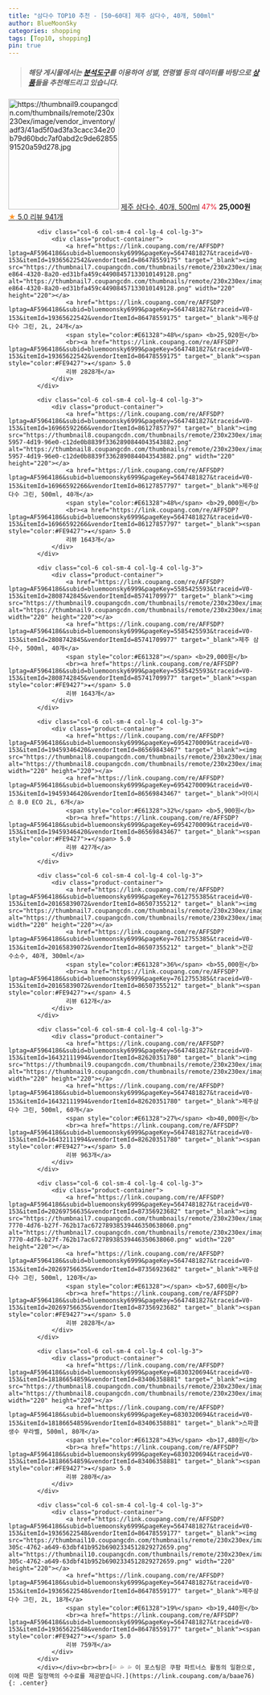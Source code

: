 ```yaml
---
title: "삼다수 TOP10 추천 - [50~60대] 제주 삼다수, 40개, 500ml"
author: BlueMoonSky
categories: shopping
tags: [Top10, shopping]
pin: true
---
```


> ##### 해당 게시물에서는 [**분석도구**](https://itemscout.io/)를 이용하여 **성별**, **연령별** 등의 데이터를 바탕으로 [**상품**](https://link.coupang.com/a/baae76)들을 추천해드리고 있습니다.
<div class="container"><div class="row">
            <div class="col-6 col-sm-4 col-lg-4 col-lg-3">
                <div class="product-container">
                    <a href="https://link.coupang.com/re/AFFSDP?lptag=AF5964186&subid=bluemoonsky6999&pageKey=7641093531&traceid=V0-153&itemId=20304003311&vendorItemId=73763116322" target="_blank"><img src="https://thumbnail9.coupangcdn.com/thumbnails/remote/230x230ex/image/vendor_inventory/adf3/41ad5f0ad3fa3cacc34e20b79d60bdc7af0abd2c9de6285591520a59d278.jpg" alt="https://thumbnail9.coupangcdn.com/thumbnails/remote/230x230ex/image/vendor_inventory/adf3/41ad5f0ad3fa3cacc34e20b79d60bdc7af0abd2c9de6285591520a59d278.jpg" width="220" height="220"></a>
                    <a href="https://link.coupang.com/re/AFFSDP?lptag=AF5964186&subid=bluemoonsky6999&pageKey=7641093531&traceid=V0-153&itemId=20304003311&vendorItemId=73763116322" target="_blank">제주 삼다수, 40개, 500ml</a>
                    <span style="color:#E61328">47%</span> <b>25,000원</b>
                    <br><a href="https://link.coupang.com/re/AFFSDP?lptag=AF5964186&subid=bluemoonsky6999&pageKey=7641093531&traceid=V0-153&itemId=20304003311&vendorItemId=73763116322" target="_blank"><span style="color:#FE9427">★</span> 5.0
                    리뷰 941개</a>
                </div>
            </div>
            
            <div class="col-6 col-sm-4 col-lg-4 col-lg-3">
                <div class="product-container">
                    <a href="https://link.coupang.com/re/AFFSDP?lptag=AF5964186&subid=bluemoonsky6999&pageKey=5647481827&traceid=V0-153&itemId=19365622542&vendorItemId=86478559175" target="_blank"><img src="https://thumbnail7.coupangcdn.com/thumbnails/remote/230x230ex/image/retail/images/3219629f-e864-4320-8a20-ed31bfa459c44908457133010149128.png" alt="https://thumbnail7.coupangcdn.com/thumbnails/remote/230x230ex/image/retail/images/3219629f-e864-4320-8a20-ed31bfa459c44908457133010149128.png" width="220" height="220"></a>
                    <a href="https://link.coupang.com/re/AFFSDP?lptag=AF5964186&subid=bluemoonsky6999&pageKey=5647481827&traceid=V0-153&itemId=19365622542&vendorItemId=86478559175" target="_blank">제주삼다수 그린, 2L, 24개</a>
                    <span style="color:#E61328">48%</span> <b>25,920원</b>
                    <br><a href="https://link.coupang.com/re/AFFSDP?lptag=AF5964186&subid=bluemoonsky6999&pageKey=5647481827&traceid=V0-153&itemId=19365622542&vendorItemId=86478559175" target="_blank"><span style="color:#FE9427">★</span> 5.0
                    리뷰 2828개</a>
                </div>
            </div>
            
            <div class="col-6 col-sm-4 col-lg-4 col-lg-3">
                <div class="product-container">
                    <a href="https://link.coupang.com/re/AFFSDP?lptag=AF5964186&subid=bluemoonsky6999&pageKey=5647481827&traceid=V0-153&itemId=16966592266&vendorItemId=86127857797" target="_blank"><img src="https://thumbnail8.coupangcdn.com/thumbnails/remote/230x230ex/image/retail/images/d233f88f-5957-4d19-96e0-c12de0b8839f3362890844043543882.png" alt="https://thumbnail8.coupangcdn.com/thumbnails/remote/230x230ex/image/retail/images/d233f88f-5957-4d19-96e0-c12de0b8839f3362890844043543882.png" width="220" height="220"></a>
                    <a href="https://link.coupang.com/re/AFFSDP?lptag=AF5964186&subid=bluemoonsky6999&pageKey=5647481827&traceid=V0-153&itemId=16966592266&vendorItemId=86127857797" target="_blank">제주삼다수 그린, 500ml, 40개</a>
                    <span style="color:#E61328">48%</span> <b>29,000원</b>
                    <br><a href="https://link.coupang.com/re/AFFSDP?lptag=AF5964186&subid=bluemoonsky6999&pageKey=5647481827&traceid=V0-153&itemId=16966592266&vendorItemId=86127857797" target="_blank"><span style="color:#FE9427">★</span> 5.0
                    리뷰 1643개</a>
                </div>
            </div>
            
            <div class="col-6 col-sm-4 col-lg-4 col-lg-3">
                <div class="product-container">
                    <a href="https://link.coupang.com/re/AFFSDP?lptag=AF5964186&subid=bluemoonsky6999&pageKey=5585425593&traceid=V0-153&itemId=2808742845&vendorItemId=85741709977" target="_blank"><img src="https://thumbnail9.coupangcdn.com/thumbnails/remote/230x230ex/image/vendor_inventory/0b5d/625dbb575796b45047bca39e40075371a56af2cdbf8770167065447fc20d.jpg" alt="https://thumbnail9.coupangcdn.com/thumbnails/remote/230x230ex/image/vendor_inventory/0b5d/625dbb575796b45047bca39e40075371a56af2cdbf8770167065447fc20d.jpg" width="220" height="220"></a>
                    <a href="https://link.coupang.com/re/AFFSDP?lptag=AF5964186&subid=bluemoonsky6999&pageKey=5585425593&traceid=V0-153&itemId=2808742845&vendorItemId=85741709977" target="_blank">제주 삼다수, 500ml, 40개</a>
                    <span style="color:#E61328"></span> <b>29,000원</b>
                    <br><a href="https://link.coupang.com/re/AFFSDP?lptag=AF5964186&subid=bluemoonsky6999&pageKey=5585425593&traceid=V0-153&itemId=2808742845&vendorItemId=85741709977" target="_blank"><span style="color:#FE9427">★</span> 5.0
                    리뷰 1643개</a>
                </div>
            </div>
            
            <div class="col-6 col-sm-4 col-lg-4 col-lg-3">
                <div class="product-container">
                    <a href="https://link.coupang.com/re/AFFSDP?lptag=AF5964186&subid=bluemoonsky6999&pageKey=6954270009&traceid=V0-153&itemId=19459346420&vendorItemId=86569843467" target="_blank"><img src="https://thumbnail8.coupangcdn.com/thumbnails/remote/230x230ex/image/vendor_inventory/193d/a20419bffc69effae4699c7606681a6706140c990d556997d8b3d2fc21a1.jpg" alt="https://thumbnail8.coupangcdn.com/thumbnails/remote/230x230ex/image/vendor_inventory/193d/a20419bffc69effae4699c7606681a6706140c990d556997d8b3d2fc21a1.jpg" width="220" height="220"></a>
                    <a href="https://link.coupang.com/re/AFFSDP?lptag=AF5964186&subid=bluemoonsky6999&pageKey=6954270009&traceid=V0-153&itemId=19459346420&vendorItemId=86569843467" target="_blank">아이시스 8.0 ECO 2L, 6개</a>
                    <span style="color:#E61328">32%</span> <b>5,900원</b>
                    <br><a href="https://link.coupang.com/re/AFFSDP?lptag=AF5964186&subid=bluemoonsky6999&pageKey=6954270009&traceid=V0-153&itemId=19459346420&vendorItemId=86569843467" target="_blank"><span style="color:#FE9427">★</span> 5.0
                    리뷰 427개</a>
                </div>
            </div>
            
            <div class="col-6 col-sm-4 col-lg-4 col-lg-3">
                <div class="product-container">
                    <a href="https://link.coupang.com/re/AFFSDP?lptag=AF5964186&subid=bluemoonsky6999&pageKey=7612755385&traceid=V0-153&itemId=20165839072&vendorItemId=86507355212" target="_blank"><img src="https://thumbnail7.coupangcdn.com/thumbnails/remote/230x230ex/image/vendor_inventory/bf61/f316cf1d4a53ec82d3dd939f729601f641f1ac26b5ff3ffa2b5b44a6bb4e.JPG" alt="https://thumbnail7.coupangcdn.com/thumbnails/remote/230x230ex/image/vendor_inventory/bf61/f316cf1d4a53ec82d3dd939f729601f641f1ac26b5ff3ffa2b5b44a6bb4e.JPG" width="220" height="220"></a>
                    <a href="https://link.coupang.com/re/AFFSDP?lptag=AF5964186&subid=bluemoonsky6999&pageKey=7612755385&traceid=V0-153&itemId=20165839072&vendorItemId=86507355212" target="_blank">건강 수소수, 40개, 300ml</a>
                    <span style="color:#E61328">36%</span> <b>55,000원</b>
                    <br><a href="https://link.coupang.com/re/AFFSDP?lptag=AF5964186&subid=bluemoonsky6999&pageKey=7612755385&traceid=V0-153&itemId=20165839072&vendorItemId=86507355212" target="_blank"><span style="color:#FE9427">★</span> 4.5
                    리뷰 612개</a>
                </div>
            </div>
            
            <div class="col-6 col-sm-4 col-lg-4 col-lg-3">
                <div class="product-container">
                    <a href="https://link.coupang.com/re/AFFSDP?lptag=AF5964186&subid=bluemoonsky6999&pageKey=5647481827&traceid=V0-153&itemId=16432111994&vendorItemId=82620351780" target="_blank"><img src="https://thumbnail9.coupangcdn.com/thumbnails/remote/230x230ex/image/vendor_inventory/6440/8ed56e8b17b99c36df024a08eab275569c61f1bee011123f968147756712.png" alt="https://thumbnail9.coupangcdn.com/thumbnails/remote/230x230ex/image/vendor_inventory/6440/8ed56e8b17b99c36df024a08eab275569c61f1bee011123f968147756712.png" width="220" height="220"></a>
                    <a href="https://link.coupang.com/re/AFFSDP?lptag=AF5964186&subid=bluemoonsky6999&pageKey=5647481827&traceid=V0-153&itemId=16432111994&vendorItemId=82620351780" target="_blank">제주삼다수 그린, 500ml, 60개</a>
                    <span style="color:#E61328">27%</span> <b>40,000원</b>
                    <br><a href="https://link.coupang.com/re/AFFSDP?lptag=AF5964186&subid=bluemoonsky6999&pageKey=5647481827&traceid=V0-153&itemId=16432111994&vendorItemId=82620351780" target="_blank"><span style="color:#FE9427">★</span> 5.0
                    리뷰 963개</a>
                </div>
            </div>
            
            <div class="col-6 col-sm-4 col-lg-4 col-lg-3">
                <div class="product-container">
                    <a href="https://link.coupang.com/re/AFFSDP?lptag=AF5964186&subid=bluemoonsky6999&pageKey=5647481827&traceid=V0-153&itemId=20269756635&vendorItemId=87356923682" target="_blank"><img src="https://thumbnail7.coupangcdn.com/thumbnails/remote/230x230ex/image/retail/images/426b268c-7770-4d76-b27f-762b17ac67278938539446350638060.png" alt="https://thumbnail7.coupangcdn.com/thumbnails/remote/230x230ex/image/retail/images/426b268c-7770-4d76-b27f-762b17ac67278938539446350638060.png" width="220" height="220"></a>
                    <a href="https://link.coupang.com/re/AFFSDP?lptag=AF5964186&subid=bluemoonsky6999&pageKey=5647481827&traceid=V0-153&itemId=20269756635&vendorItemId=87356923682" target="_blank">제주삼다수 그린, 500ml, 120개</a>
                    <span style="color:#E61328"></span> <b>57,600원</b>
                    <br><a href="https://link.coupang.com/re/AFFSDP?lptag=AF5964186&subid=bluemoonsky6999&pageKey=5647481827&traceid=V0-153&itemId=20269756635&vendorItemId=87356923682" target="_blank"><span style="color:#FE9427">★</span> 5.0
                    리뷰 2828개</a>
                </div>
            </div>
            
            <div class="col-6 col-sm-4 col-lg-4 col-lg-3">
                <div class="product-container">
                    <a href="https://link.coupang.com/re/AFFSDP?lptag=AF5964186&subid=bluemoonsky6999&pageKey=6830320694&traceid=V0-153&itemId=18186654859&vendorItemId=83406358881" target="_blank"><img src="https://thumbnail8.coupangcdn.com/thumbnails/remote/230x230ex/image/vendor_inventory/d44f/6b1661095a47910bc140d9e8655af8f468229e8151b4d2265b873ed41193.jpg" alt="https://thumbnail8.coupangcdn.com/thumbnails/remote/230x230ex/image/vendor_inventory/d44f/6b1661095a47910bc140d9e8655af8f468229e8151b4d2265b873ed41193.jpg" width="220" height="220"></a>
                    <a href="https://link.coupang.com/re/AFFSDP?lptag=AF5964186&subid=bluemoonsky6999&pageKey=6830320694&traceid=V0-153&itemId=18186654859&vendorItemId=83406358881" target="_blank">스파클 생수 무라벨, 500ml, 80개</a>
                    <span style="color:#E61328">43%</span> <b>17,480원</b>
                    <br><a href="https://link.coupang.com/re/AFFSDP?lptag=AF5964186&subid=bluemoonsky6999&pageKey=6830320694&traceid=V0-153&itemId=18186654859&vendorItemId=83406358881" target="_blank"><span style="color:#FE9427">★</span> 5.0
                    리뷰 280개</a>
                </div>
            </div>
            
            <div class="col-6 col-sm-4 col-lg-4 col-lg-3">
                <div class="product-container">
                    <a href="https://link.coupang.com/re/AFFSDP?lptag=AF5964186&subid=bluemoonsky6999&pageKey=5647481827&traceid=V0-153&itemId=19365622548&vendorItemId=86478559177" target="_blank"><img src="https://thumbnail10.coupangcdn.com/thumbnails/remote/230x230ex/image/retail/images/377508ad-305c-4762-a649-63dbf41b952b6902334512829272659.png" alt="https://thumbnail10.coupangcdn.com/thumbnails/remote/230x230ex/image/retail/images/377508ad-305c-4762-a649-63dbf41b952b6902334512829272659.png" width="220" height="220"></a>
                    <a href="https://link.coupang.com/re/AFFSDP?lptag=AF5964186&subid=bluemoonsky6999&pageKey=5647481827&traceid=V0-153&itemId=19365622548&vendorItemId=86478559177" target="_blank">제주삼다수 그린, 2L, 18개</a>
                    <span style="color:#E61328">19%</span> <b>19,440원</b>
                    <br><a href="https://link.coupang.com/re/AFFSDP?lptag=AF5964186&subid=bluemoonsky6999&pageKey=5647481827&traceid=V0-153&itemId=19365622548&vendorItemId=86478559177" target="_blank"><span style="color:#FE9427">★</span> 5.0
                    리뷰 759개</a>
                </div>
            </div>
            </div></div><br><br>[💦 💦 💦 이 포스팅은 쿠팡 파트너스 활동의 일환으로, 이에 따른 일정액의 수수료를 제공받습니다.](https://link.coupang.com/a/baae76){: .center}